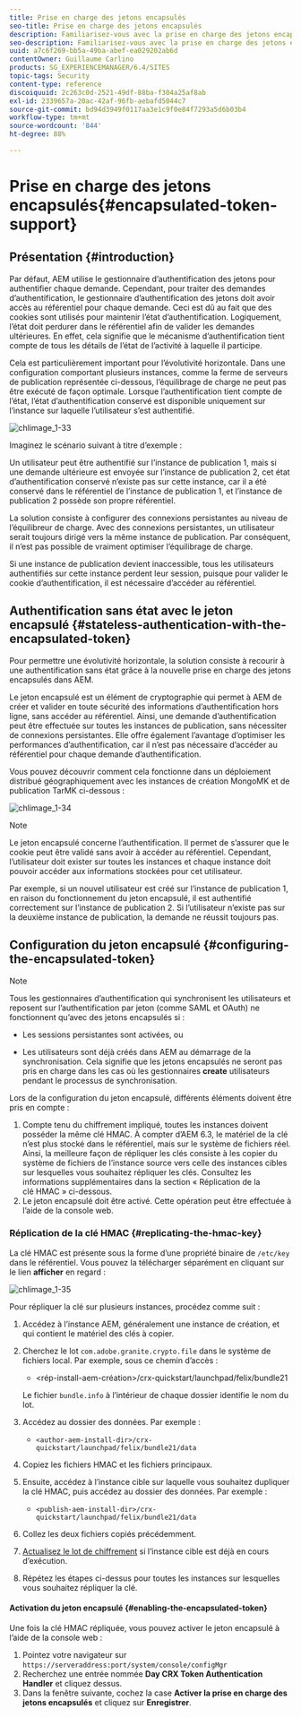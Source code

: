 ```yaml
---
title: Prise en charge des jetons encapsulés
seo-title: Prise en charge des jetons encapsulés
description: Familiarisez-vous avec la prise en charge des jetons encapsulés dans AEM.
seo-description: Familiarisez-vous avec la prise en charge des jetons encapsulés dans AEM.
uuid: a7c6f269-bb5a-49ba-abef-ea029202ab6d
contentOwner: Guillaume Carlino
products: SG_EXPERIENCEMANAGER/6.4/SITES
topic-tags: Security
content-type: reference
discoiquuid: 2c263c0d-2521-49df-88ba-f304a25af8ab
exl-id: 2339657a-20ac-42af-96fb-aebafd5044c7
source-git-commit: bd94d3949f0117aa3e1c9f0e84f7293a5d6b03b4
workflow-type: tm+mt
source-wordcount: '844'
ht-degree: 88%

---
```


# Prise en charge des jetons encapsulés{#encapsulated-token-support}

## Présentation {#introduction}

Par défaut, AEM utilise le gestionnaire d’authentification des jetons pour authentifier chaque demande. Cependant, pour traiter des demandes d’authentification, le gestionnaire d’authentification des jetons doit avoir accès au référentiel pour chaque demande. Ceci est dû au fait que des cookies sont utilisés pour maintenir l’état d’authentification. Logiquement, l’état doit perdurer dans le référentiel afin de valider les demandes ultérieures. En effet, cela signifie que le mécanisme d’authentification tient compte de tous les détails de l’état de l’activité à laquelle il participe.

Cela est particulièrement important pour l’évolutivité horizontale. Dans une configuration comportant plusieurs instances, comme la ferme de serveurs de publication représentée ci-dessous, l’équilibrage de charge ne peut pas être exécuté de façon optimale. Lorsque l’authentification tient compte de l’état, l’état d’authentification conservé est disponible uniquement sur l’instance sur laquelle l’utilisateur s’est authentifié.

![chlimage_1-33](assets/chlimage_1-33.png)

Imaginez le scénario suivant à titre d’exemple :

Un utilisateur peut être authentifié sur l’instance de publication 1, mais si une demande ultérieure est envoyée sur l’instance de publication 2, cet état d’authentification conservé n’existe pas sur cette instance, car il a été conservé dans le référentiel de l’instance de publication 1, et l’instance de publication 2 possède son propre référentiel.

La solution consiste à configurer des connexions persistantes au niveau de l’équilibreur de charge. Avec des connexions persistantes, un utilisateur serait toujours dirigé vers la même instance de publication. Par conséquent, il n’est pas possible de vraiment optimiser l’équilibrage de charge.

Si une instance de publication devient inaccessible, tous les utilisateurs authentifiés sur cette instance perdent leur session, puisque pour valider le cookie d’authentification, il est nécessaire d’accéder au référentiel.

## Authentification sans état avec le jeton encapsulé {#stateless-authentication-with-the-encapsulated-token}

Pour permettre une évolutivité horizontale, la solution consiste à recourir à une authentification sans état grâce à la nouvelle prise en charge des jetons encapsulés dans AEM.

Le jeton encapsulé est un élément de cryptographie qui permet à AEM de créer et valider en toute sécurité des informations d’authentification hors ligne, sans accéder au référentiel. Ainsi, une demande d’authentification peut être effectuée sur toutes les instances de publication, sans nécessiter de connexions persistantes. Elle offre également l’avantage d’optimiser les performances d’authentification, car il n’est pas nécessaire d’accéder au référentiel pour chaque demande d’authentification.

Vous pouvez découvrir comment cela fonctionne dans un déploiement distribué géographiquement avec les instances de création MongoMK et de publication TarMK ci-dessous :

![chlimage_1-34](assets/chlimage_1-34.png)

>[!NOTE]
>
>Le jeton encapsulé concerne l’authentification. Il permet de s’assurer que le cookie peut être validé sans avoir à accéder au référentiel. Cependant, l’utilisateur doit exister sur toutes les instances et chaque instance doit pouvoir accéder aux informations stockées pour cet utilisateur.
>
>Par exemple, si un nouvel utilisateur est créé sur l’instance de publication 1, en raison du fonctionnement du jeton encapsulé, il est authentifié correctement sur l’instance de publication 2. Si l’utilisateur n’existe pas sur la deuxième instance de publication, la demande ne réussit toujours pas.


## Configuration du jeton encapsulé  {#configuring-the-encapsulated-token}

>[!NOTE]
>Tous les gestionnaires d’authentification qui synchronisent les utilisateurs et reposent sur l’authentification par jeton (comme SAML et OAuth) ne fonctionnent qu’avec des jetons encapsulés si :
>
>* Les sessions persistantes sont activées, ou
   >
   >
* Les utilisateurs sont déjà créés dans AEM au démarrage de la synchronisation. Cela signifie que les jetons encapsulés ne seront pas pris en charge dans les cas où les gestionnaires **create** utilisateurs pendant le processus de synchronisation.


Lors de la configuration du jeton encapsulé, différents éléments doivent être pris en compte :

1. Compte tenu du chiffrement impliqué, toutes les instances doivent posséder la même clé HMAC. À compter d’AEM 6.3, le matériel de la clé n’est plus stocké dans le référentiel, mais sur le système de fichiers réel. Ainsi, la meilleure façon de répliquer les clés consiste à les copier du système de fichiers de l’instance source vers celle des instances cibles sur lesquelles vous souhaitez répliquer les clés. Consultez les informations supplémentaires dans la section « Réplication de la clé HMAC » ci-dessous.
1. Le jeton encapsulé doit être activé. Cette opération peut être effectuée à l’aide de la console web.

### Réplication de la clé HMAC  {#replicating-the-hmac-key}

La clé HMAC est présente sous la forme d’une propriété binaire de `/etc/key` dans le référentiel. Vous pouvez la télécharger séparément en cliquant sur le lien **afficher** en regard :

![chlimage_1-35](assets/chlimage_1-35.png)

Pour répliquer la clé sur plusieurs instances, procédez comme suit :

1. Accédez à l’instance AEM, généralement une instance de création, et qui contient le matériel des clés à copier.
1. Cherchez le lot `com.adobe.granite.crypto.file` dans le système de fichiers local. Par exemple, sous ce chemin d’accès :

   * &lt;rép-install-aem-création>/crx-quickstart/launchpad/felix/bundle21

   Le fichier `bundle.info` à l’intérieur de chaque dossier identifie le nom du lot.

1. Accédez au dossier des données. Par exemple :

   * `<author-aem-install-dir>/crx-quickstart/launchpad/felix/bundle21/data`

1. Copiez les fichiers HMAC et les fichiers principaux.
1. Ensuite, accédez à l’instance cible sur laquelle vous souhaitez dupliquer la clé HMAC, puis accédez au dossier des données. Par exemple :

   * `<publish-aem-install-dir>/crx-quickstart/launchpad/felix/bundle21/data`

1. Collez les deux fichiers copiés précédemment.
1. [Actualisez le lot de chiffrement](/help/communities/deploy-communities.md#refresh-the-granite-crypto-bundle) si l’instance cible est déjà en cours d’exécution.

1. Répétez les étapes ci-dessus pour toutes les instances sur lesquelles vous souhaitez répliquer la clé.

#### Activation du jeton encapsulé {#enabling-the-encapsulated-token}

Une fois la clé HMAC répliquée, vous pouvez activer le jeton encapsulé à l’aide de la console web :

1. Pointez votre navigateur sur `https://serveraddress:port/system/console/configMgr`
1. Recherchez une entrée nommée **Day CRX Token Authentication Handler** et cliquez dessus.
1. Dans la fenêtre suivante, cochez la case **Activer la prise en charge des jetons encapsulés** et cliquez sur **Enregistrer**.

